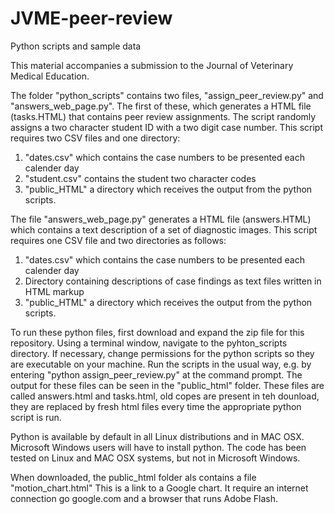 # JVME-peer-review
Python scripts and sample data

This material accompanies a submission to the Journal of Veterinary Medical Education.  

The folder "python_scripts" contains two files,  "assign_peer_review.py" and "answers_web_page.py".  The first of these,   which generates a HTML file (tasks.HTML) that  contains  peer review assignments. The script randomly assigns  a two character student ID with a two digit case number.  This script requires two CSV files and one directory: 

1. "dates.csv" which contains the case numbers to be presented each calender day
2. "student.csv" contains the student two character codes
3. "public_HTML" a directory which receives the output from the python scripts.


The file "answers_web_page.py"  generates a HTML file (answers.HTML) which contains a text description of a set of diagnostic images. This script requires one CSV file and two directories as follows:

1. "dates.csv" which contains the case numbers to be presented each calender day
2. Directory containing descriptions of case findings as text files written in HTML markup
3. "public_HTML" a directory which receives the output from the python scripts.


To run these python files, first download and expand the zip file for this repository.  Using a terminal window, navigate to the pyhton_scripts directory.  If necessary, change permissions for the python scripts so they are executable on your machine. Run the scripts in the usual way, e.g. by entering "python assign_peer_review.py" at the command prompt. The output for these files can be seen in the "public_html" folder.  These files are called answers.html and tasks.html, old copes are present in teh dounload, they are replaced by fresh html files every time the appropriate python script is run.


Python is available by default in all Linux distributions and in MAC OSX.  Microsoft Windows users will have to install python.  The code has been tested on Linux and MAC OSX systems, but not in Microsoft Windows.



When downloaded, the public_html folder als contains a file "motion_chart.html" This is a link to a Google chart.  It require an internet connection go google.com and a browser that runs Adobe Flash.
